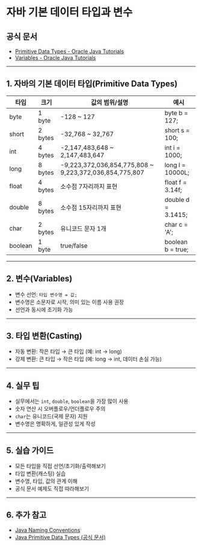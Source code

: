 # 자바 기본 데이터 타입과 변수

## 공식 문서

- [Primitive Data Types - Oracle Java Tutorials](https://docs.oracle.com/javase/tutorial/java/nutsandbolts/datatypes.html)
- [Variables - Oracle Java Tutorials](https://docs.oracle.com/javase/tutorial/java/nutsandbolts/variables.html)

---

## 1. 자바의 기본 데이터 타입(Primitive Data Types)

| 타입    | 크기    | 값의 범위/설명                                         | 예시               |
| ------- | ------- | ------------------------------------------------------ | ------------------ |
| byte    | 1 byte  | -128 ~ 127                                             | byte b = 127;      |
| short   | 2 bytes | -32,768 ~ 32,767                                       | short s = 100;     |
| int     | 4 bytes | -2,147,483,648 ~ 2,147,483,647                         | int i = 1000;      |
| long    | 8 bytes | -9,223,372,036,854,775,808 ~ 9,223,372,036,854,775,807 | long l = 10000L;   |
| float   | 4 bytes | 소수점 7자리까지 표현                                  | float f = 3.14f;   |
| double  | 8 bytes | 소수점 15자리까지 표현                                 | double d = 3.1415; |
| char    | 2 bytes | 유니코드 문자 1개                                      | char c = 'A';      |
| boolean | 1 byte  | true/false                                             | boolean b = true;  |

---

## 2. 변수(Variables)

- 변수 선언: `타입 변수명 = 값;`
- 변수명은 소문자로 시작, 의미 있는 이름 사용 권장
- 선언과 동시에 초기화 가능

---

## 3. 타입 변환(Casting)

- 자동 변환: 작은 타입 → 큰 타입 (예: int → long)
- 강제 변환: 큰 타입 → 작은 타입 (예: long → int, 데이터 손실 가능)

---

## 4. 실무 팁

- 실무에서는 `int`, `double`, `boolean`을 가장 많이 사용
- 숫자 연산 시 오버플로우/언더플로우 주의
- `char`는 유니코드(국제 문자) 지원
- 변수명은 명확하게, 일관성 있게 작성

---

## 5. 실습 가이드

- 모든 타입을 직접 선언/초기화/출력해보기
- 타입 변환(캐스팅) 실습
- 변수명, 타입, 값의 관계 이해
- 공식 문서 예제도 직접 따라해보기

---

## 6. 추가 참고

- [Java Naming Conventions](https://www.oracle.com/java/technologies/javase/codeconventions-namingconventions.html)
- [Java Primitive Data Types (공식 문서)](https://docs.oracle.com/javase/tutorial/java/nutsandbolts/datatypes.html)
